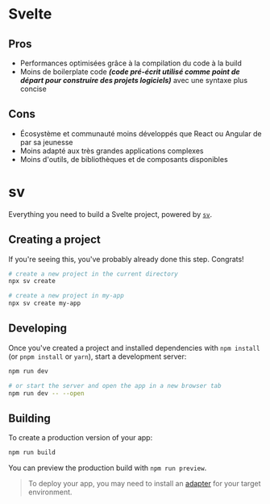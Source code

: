 # Svelte

## Pros

- Performances optimisées grâce à la compilation du code à la build
- Moins de boilerplate code **_(code pré-écrit utilisé comme point de départ pour construire des projets logiciels)_** avec une syntaxe plus concise

## Cons

- Écosystème et communauté moins développés que React ou Angular de par sa jeunesse
- Moins adapté aux très grandes applications complexes
- Moins d'outils, de bibliothèques et de composants disponibles

# sv

Everything you need to build a Svelte project, powered by [`sv`](https://github.com/sveltejs/cli).

## Creating a project

If you're seeing this, you've probably already done this step. Congrats!

```sh
# create a new project in the current directory
npx sv create

# create a new project in my-app
npx sv create my-app
```

## Developing

Once you've created a project and installed dependencies with `npm install` (or `pnpm install` or `yarn`), start a development server:

```sh
npm run dev

# or start the server and open the app in a new browser tab
npm run dev -- --open
```

## Building

To create a production version of your app:

```sh
npm run build
```

You can preview the production build with `npm run preview`.

> To deploy your app, you may need to install an [adapter](https://svelte.dev/docs/kit/adapters) for your target environment.
